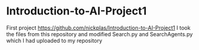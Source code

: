 # Introduction-to-AI-Project1
First project 
https://github.com/nickplas/Introduction-to-AI-Project1 I took the files from this repository and modified Search.py and SearchAgents.py which I had uploaded to my repository
